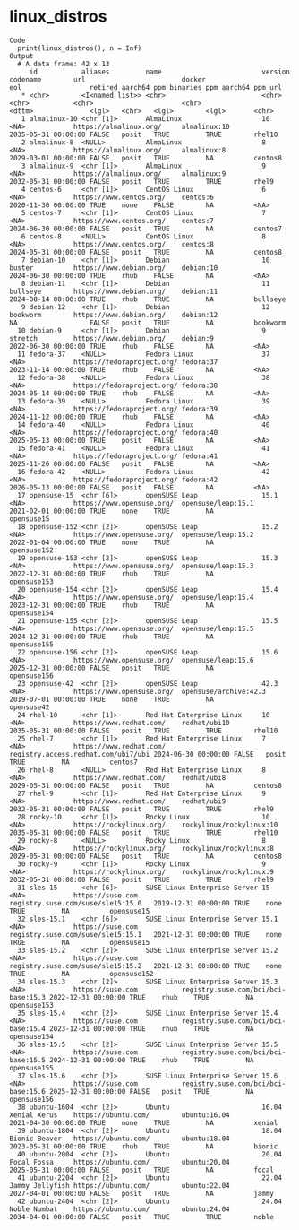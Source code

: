 # linux_distros

    Code
      print(linux_distros(), n = Inf)
    Output
      # A data frame: 42 x 13
         id           aliases         name                         version codename        url                        docker                              eol                 retired aarch64 ppm_binaries ppm_aarch64 ppm_url    
       * <chr>        <I<named list>> <chr>                        <chr>   <chr>           <chr>                      <chr>                               <dttm>              <lgl>   <chr>   <lgl>        <lgl>       <chr>      
       1 almalinux-10 <chr [1]>       AlmaLinux                    10      <NA>            https://almalinux.org/     almalinux:10                        2035-05-31 00:00:00 FALSE   posit   TRUE         TRUE        rhel10     
       2 almalinux-8  <NULL>          AlmaLinux                    8       <NA>            https://almalinux.org/     almalinux:8                         2029-03-01 00:00:00 FALSE   posit   TRUE         NA          centos8    
       3 almalinux-9  <chr [1]>       AlmaLinux                    9       <NA>            https://almalinux.org/     almalinux:9                         2032-05-31 00:00:00 FALSE   posit   TRUE         TRUE        rhel9      
       4 centos-6     <chr [1]>       CentOS Linux                 6       <NA>            https://www.centos.org/    centos:6                            2020-11-30 00:00:00 TRUE    none    FALSE        NA          <NA>       
       5 centos-7     <chr [1]>       CentOS Linux                 7       <NA>            https://www.centos.org/    centos:7                            2024-06-30 00:00:00 FALSE   posit   TRUE         NA          centos7    
       6 centos-8     <NULL>          CentOS Linux                 8       <NA>            https://www.centos.org/    centos:8                            2024-05-31 00:00:00 FALSE   posit   TRUE         NA          centos8    
       7 debian-10    <chr [1]>       Debian                       10      buster          https://www.debian.org/    debian:10                           2024-06-30 00:00:00 TRUE    rhub    FALSE        NA          <NA>       
       8 debian-11    <chr [1]>       Debian                       11      bullseye        https://www.debian.org/    debian:11                           2024-08-14 00:00:00 TRUE    rhub    TRUE         NA          bullseye   
       9 debian-12    <chr [1]>       Debian                       12      bookworm        https://www.debian.org/    debian:12                           NA                  FALSE   posit   TRUE         NA          bookworm   
      10 debian-9     <chr [1]>       Debian                       9       stretch         https://www.debian.org/    debian:9                            2022-06-30 00:00:00 TRUE    rhub    FALSE        NA          <NA>       
      11 fedora-37    <NULL>          Fedora Linux                 37      <NA>            https://fedoraproject.org/ fedora:37                           2023-11-14 00:00:00 TRUE    rhub    FALSE        NA          <NA>       
      12 fedora-38    <NULL>          Fedora Linux                 38      <NA>            https://fedoraproject.org/ fedora:38                           2024-05-14 00:00:00 TRUE    rhub    FALSE        NA          <NA>       
      13 fedora-39    <NULL>          Fedora Linux                 39      <NA>            https://fedoraproject.org/ fedora:39                           2024-11-12 00:00:00 TRUE    rhub    FALSE        NA          <NA>       
      14 fedora-40    <NULL>          Fedora Linux                 40      <NA>            https://fedoraproject.org/ fedora:40                           2025-05-13 00:00:00 TRUE    posit   FALSE        NA          <NA>       
      15 fedora-41    <NULL>          Fedora Linux                 41      <NA>            https://fedoraproject.org/ fedora:41                           2025-11-26 00:00:00 FALSE   posit   FALSE        NA          <NA>       
      16 fedora-42    <NULL>          Fedora Linux                 42      <NA>            https://fedoraproject.org/ fedora:42                           2026-05-13 00:00:00 FALSE   posit   FALSE        NA          <NA>       
      17 opensuse-15  <chr [6]>       openSUSE Leap                15.1    <NA>            https://www.opensuse.org/  opensuse/leap:15.1                  2021-02-01 00:00:00 TRUE    none    TRUE         NA          opensuse15 
      18 opensuse-152 <chr [2]>       openSUSE Leap                15.2    <NA>            https://www.opensuse.org/  opensuse/leap:15.2                  2022-01-04 00:00:00 TRUE    none    TRUE         NA          opensuse152
      19 opensuse-153 <chr [2]>       openSUSE Leap                15.3    <NA>            https://www.opensuse.org/  opensuse/leap:15.3                  2022-12-31 00:00:00 TRUE    rhub    TRUE         NA          opensuse153
      20 opensuse-154 <chr [2]>       openSUSE Leap                15.4    <NA>            https://www.opensuse.org/  opensuse/leap:15.4                  2023-12-31 00:00:00 TRUE    rhub    TRUE         NA          opensuse154
      21 opensuse-155 <chr [2]>       openSUSE Leap                15.5    <NA>            https://www.opensuse.org/  opensuse/leap:15.5                  2024-12-31 00:00:00 TRUE    rhub    TRUE         NA          opensuse155
      22 opensuse-156 <chr [2]>       openSUSE Leap                15.6    <NA>            https://www.opensuse.org/  opensuse/leap:15.6                  2025-12-31 00:00:00 FALSE   posit   TRUE         NA          opensuse156
      23 opensuse-42  <chr [2]>       openSUSE Leap                42.3    <NA>            https://www.opensuse.org/  opensuse/archive:42.3               2019-07-01 00:00:00 TRUE    none    TRUE         NA          opensuse42 
      24 rhel-10      <chr [1]>       Red Hat Enterprise Linux     10      <NA>            https://www.redhat.com/    redhat/ubi10                        2035-05-31 00:00:00 FALSE   posit   TRUE         TRUE        rhel10     
      25 rhel-7       <chr [1]>       Red Hat Enterprise Linux     7       <NA>            https://www.redhat.com/    registry.access.redhat.com/ubi7/ubi 2024-06-30 00:00:00 FALSE   posit   TRUE         NA          centos7    
      26 rhel-8       <NULL>          Red Hat Enterprise Linux     8       <NA>            https://www.redhat.com/    redhat/ubi8                         2029-05-31 00:00:00 FALSE   posit   TRUE         NA          centos8    
      27 rhel-9       <chr [1]>       Red Hat Enterprise Linux     9       <NA>            https://www.redhat.com/    redhat/ubi9                         2032-05-31 00:00:00 FALSE   posit   TRUE         TRUE        rhel9      
      28 rocky-10     <chr [1]>       Rocky Linux                  10      <NA>            https://rockylinux.org/    rockylinux/rockylinux:10            2035-05-31 00:00:00 FALSE   posit   TRUE         TRUE        rhel10     
      29 rocky-8      <NULL>          Rocky Linux                  8       <NA>            https://rockylinux.org/    rockylinux/rockylinux:8             2029-05-31 00:00:00 FALSE   posit   TRUE         NA          centos8    
      30 rocky-9      <chr [1]>       Rocky Linux                  9       <NA>            https://rockylinux.org/    rockylinux/rockylinux:9             2032-05-31 00:00:00 FALSE   posit   TRUE         TRUE        rhel9      
      31 sles-15      <chr [6]>       SUSE Linux Enterprise Server 15      <NA>            https://suse.com           registry.suse.com/suse/sle15:15.0   2019-12-31 00:00:00 TRUE    none    TRUE         NA          opensuse15 
      32 sles-15.1    <chr [6]>       SUSE Linux Enterprise Server 15.1    <NA>            https://suse.com           registry.suse.com/suse/sle15:15.1   2021-12-31 00:00:00 TRUE    none    TRUE         NA          opensuse15 
      33 sles-15.2    <chr [2]>       SUSE Linux Enterprise Server 15.2    <NA>            https://suse.com           registry.suse.com/suse/sle15:15.2   2021-12-31 00:00:00 TRUE    none    TRUE         NA          opensuse152
      34 sles-15.3    <chr [2]>       SUSE Linux Enterprise Server 15.3    <NA>            https://suse.com           registry.suse.com/bci/bci-base:15.3 2022-12-31 00:00:00 TRUE    rhub    TRUE         NA          opensuse153
      35 sles-15.4    <chr [2]>       SUSE Linux Enterprise Server 15.4    <NA>            https://suse.com           registry.suse.com/bci/bci-base:15.4 2023-12-31 00:00:00 TRUE    rhub    TRUE         NA          opensuse154
      36 sles-15.5    <chr [2]>       SUSE Linux Enterprise Server 15.5    <NA>            https://suse.com           registry.suse.com/bci/bci-base:15.5 2024-12-31 00:00:00 TRUE    rhub    TRUE         NA          opensuse155
      37 sles-15.6    <chr [2]>       SUSE Linux Enterprise Server 15.6    <NA>            https://suse.com           registry.suse.com/bci/bci-base:15.6 2025-12-31 00:00:00 FALSE   posit   TRUE         NA          opensuse156
      38 ubuntu-1604  <chr [2]>       Ubuntu                       16.04   Xenial Xerus    https://ubuntu.com/        ubuntu:16.04                        2021-04-30 00:00:00 TRUE    none    TRUE         NA          xenial     
      39 ubuntu-1804  <chr [2]>       Ubuntu                       18.04   Bionic Beaver   https://ubuntu.com/        ubuntu:18.04                        2023-05-31 00:00:00 TRUE    rhub    TRUE         NA          bionic     
      40 ubuntu-2004  <chr [2]>       Ubuntu                       20.04   Focal Fossa     https://ubuntu.com/        ubuntu:20.04                        2025-05-31 00:00:00 FALSE   posit   TRUE         NA          focal      
      41 ubuntu-2204  <chr [2]>       Ubuntu                       22.04   Jammy Jellyfish https://ubuntu.com/        ubuntu:22.04                        2027-04-01 00:00:00 FALSE   posit   TRUE         NA          jammy      
      42 ubuntu-2404  <chr [2]>       Ubuntu                       24.04   Noble Numbat    https://ubuntu.com/        ubuntu:24.04                        2034-04-01 00:00:00 FALSE   posit   TRUE         TRUE        noble      

